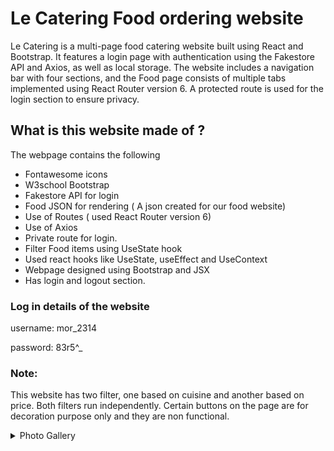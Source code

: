 
# Le Catering Food ordering website
Le Catering is a multi-page food catering website built using React and Bootstrap. It features a login page with authentication using the Fakestore API and Axios, as well as local storage. The website includes a navigation bar with four sections, and the Food page consists of multiple tabs implemented using React Router version 6. A protected route is used for the login section to ensure privacy.

## What is this website made of ?

The webpage contains the following

* Fontawesome icons
* W3school Bootstrap
* Fakestore API for login
* Food JSON for rendering ( A json created for our food website)
* Use of Routes ( used React Router version 6)
* Use of Axios
* Private route for login.
* Filter Food items using UseState hook
* Used react hooks like UseState, useEffect and UseContext
* Webpage designed using Bootstrap and JSX
*  Has login and logout section.

### Log in details of the website

 username: mor_2314

 password: 83r5^_

 ### Note: 
 This website has two filter, one based on cuisine and another based on price. Both filters run independently. 
Certain buttons on the page are for decoration purpose only and they are non functional.

<details>
  <summary>Photo Gallery</summary>
 
 ### Home page
 ![b4login](https://github.com/kiku18/Le-Catering/assets/100954256/4f177ef6-c14c-4195-ac5d-f0fdc14cf31c)

<details>
  <summary>Food page</summary>
 
 ### Food page content
 ![food](https://github.com/kiku18/Le-Catering/assets/100954256/810c3084-8c99-4763-b817-b98922d7027a)

<details>
  <summary>Bakes page</summary>
 
 ### Bakes section
 ![bakes](https://github.com/kiku18/Le-Catering/assets/100954256/c7c7eae7-4d14-484d-9e94-08fb30d98fc9)
 
 <details>
  <summary>Contact page</summary>
 
 ### Contact page
 ![contact](https://github.com/kiku18/Le-Catering/assets/100954256/1f95f9e2-f37e-4672-9c74-e43f55af3005)
 
  <details>
  <summary>Login page</summary>
 
 ### Login page
 ![login](https://github.com/kiku18/Le-Catering/assets/100954256/7d2928f6-2862-4c87-8315-a20f7b042a15)
 
   <details>
  <summary> After login</summary>
 
 ### After login
 ![aftlogin](https://github.com/kiku18/Le-Catering/assets/100954256/ae5e8a91-2097-445c-a728-2945297955e5)
 
  <details>
  <summary> Filetering food after the login </summary>
 
 ### Filetering food after the login
 ![withfilter](https://github.com/kiku18/Le-Catering/assets/100954256/faede081-2555-4374-9f15-7893c82e69fb)

  </details>
  </details>
  </details>
  </details>
  </details>
  </details>
  </details>
 

 
 
 
 




   
   



  
